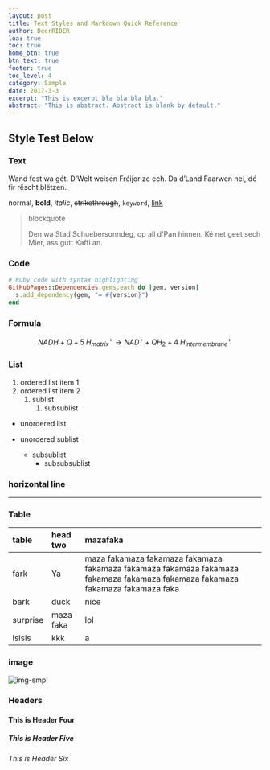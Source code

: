 ```yaml
---
layout: post
title: Text Styles and Markdown Quick Reference
author: DeerRIDER
loa: true
toc: true
home_btn: true
btn_text: true
footer: true
toc_level: 4
category: Sample
date: 2017-3-3
excerpt: "This is excerpt bla bla bla bla."
abstract: "This is abstract. Abstract is blank by default."
---
```


## Style Test Below

### Text

Wand fest wa gét. D’Welt weisen Fréijor ze ech. Da d’Land Faarwen nei, dé fir rëscht blëtzen. 

normal, **bold**, *italic*, ~~strikethrough~~, `keyword`, [link](www.google.com)

> blockquote
>
>Den wa Stad Schuebersonndeg, op all d'Pan hinnen. Ké net geet sech Mier, ass gutt Kaffi an. 

### Code

```ruby
# Ruby code with syntax highlighting
GitHubPages::Dependencies.gems.each do |gem, version|
  s.add_dependency(gem, "= #{version}")
end
```

### Formula

$$
NADH+Q+5\;H_{matrix}^{+}\rightarrow NAD^{+}+QH_{2}+4\;H_{intermembrane}^{+}\!
$$

### List
1. ordered list item 1
2. ordered list item 2
   1. sublist
      1. subsublist
* unordered list  
     
* unordered sublist
  * subsublist
    * subsubsublist

### horizontal line

***

### Table
| table    | head two  | mazafaka                                                                                                                       |
| :------- | :-------- | :----------------------------------------------------------------------------------------------------------------------------- |
| fark     | Ya        | maza fakamaza fakamaza fakamaza fakamaza fakamaza fakamaza fakamaza fakamaza fakamaza fakamaza fakamaza fakamaza fakamaza faka |
| bark     | duck      | nice                                                                                                                           |
| surprise | maza faka | lol                                                                                                                            |
| lslsls   | kkk       | a                                                                                                                              |


### image
![img-smpl]({{site.url}}{{site.baseurl}}/img/img-sample.jpg)

### Headers
#### This is Header Four
##### This is Header Five
###### This is Header Six